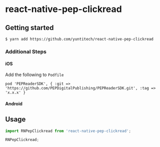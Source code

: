 
# react-native-pep-clickread

## Getting started

`$ yarn add https://github.com/yuntitech/react-native-pep-clickread`

### Additional Steps


#### iOS

Add the following to `Podfile`

```
pod 'PEPReaderSDK', { :git => 'https://github.com/PEPDigitalPublishing/PEPReaderSDK.git', :tag => 'x.x.x' }
```


#### Android


## Usage
```javascript
import RNPepClickread from 'react-native-pep-clickread';

RNPepClickread;
```
  